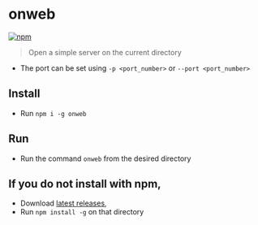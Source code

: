 # onweb

[![npm](https://img.shields.io/npm/v/onweb.svg)](https://www.npmjs.com/package/onweb)

> Open a simple server on the current directory

- The port can be set using `-p <port_number>` or `--port <port_number>`

## Install

- Run `npm i -g onweb`

## Run

- Run the command `onweb` from the desired directory


## If you do not install with npm,
- Download [latest releases](https://github.com/esctabcapslock/onweb/releases),
- Run `npm install -g` on that directory
